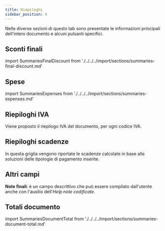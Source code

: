 ```yaml
---
title: Riepiloghi
sidebar_position: 4
---
```


Nelle diverse sezioni di questo tab sono presentate le informazioni principali dell'intero documento e alcuni pulsanti specifici.

## Sconti finali

import SummariesFinalDiscount from './../../../import/sections/summaries-final-discount.md'

<SummariesFinalDiscount />

## Spese

import SummariesExpenses from './../../../import/sections/summaries-expenses.md'

<SummariesExpenses />

## Riepiloghi IVA

Viene proposto il riepilogo IVA del documento, per ogni codice IVA.

## Riepiloghi scadenze 

In questa griglia vengono riportate le scadenze calcolate in base alle soluzioni delle tipologie di pagamento inserite.

## Altri campi 

**Note finali**: è un campo descrittivo che può essere compilato dall'utente anche con l'ausilio dell'*Help note codificate*.

## Totali documento

import SummariesDocumentTotal from './../../../import/sections/summaries-document-total.md'

<SummariesDocumentTotal />